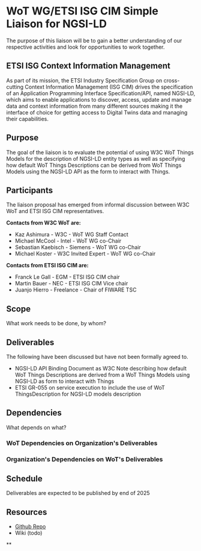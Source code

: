 # WoT WG/ETSI ISG CIM Simple Liaison for NGSI-LD
The purpose of this liaison 
will be to gain a better understanding of our respective activities
and look for opportunities to work together. 


## ETSI ISG Context Information Management
As part of its mission, the ETSI Industry Specification Group on cross-cutting Context Information Management (ISG CIM) drives the specification of an Application Programming Interface Specification/API, named NGSI-LD, which aims to enable applications to discover, access, update and manage data and context information from many different sources making it the interface of choice for getting access to Digital Twins data and managing their capabilities. 

## Purpose 
The goal of the liaison is to evaluate the potential of using W3C WoT Things Models for the description of  NGSI-LD entity types as well as specifying how default WoT Things Descriptions can be derived from WoT Things Models using the NGSI-LD API as the form to interact with Things.

## Participants
The liaison proposal has emerged from informal discussion between W3C WoT and ETSI ISG CIM representatives.

**Contacts from W3C WoT are:**
* Kaz Ashimura - W3C - WoT WG Staff Contact
* Michael McCool - Intel - WoT WG co-Chair
* Sebastian Kaebisch - Siemens - WoT WG co-Chair
* Michael Koster - W3C Invited Expert - WoT WG co-Chair

**Contacts from ETSI ISG CIM are:**
* Franck Le Gall - EGM - ETSI ISG CIM chair
* Martin Bauer - NEC - ETSI ISG CIM Vice chair
* Juanjo Hierro - Freelance - Chair of FIWARE TSC


## Scope 
What work needs to be done, by whom?

## Deliverables 
The following have been discussed but have not been formally agreed to.
* NGSI-LD API Binding Document as W3C Note describing how default WoT Things Descriptions are derived from a WoT Things Models using NGSI-LD as form to interact with Things
* ETSI GR-055 on service execution to include the use of WoT ThingsDescription for NGSI-LD models description

## Dependencies
What depends on what?
### WoT Dependencies on Organization's Deliverables

### Organization's Dependencies on WoT's Deliverables

## Schedule
Deliverables are expected to be published by end of 2025

## Resources
- [Github Repo](https://github.com/w3c/wot-ngsi-ld)
- Wiki (todo)

**
